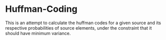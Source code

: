 # Huffman-Coding
This is an attempt to calculate the huffman codes for a given source and its respective probabilities of source elements, under the constraint that it should have minimum variance.
